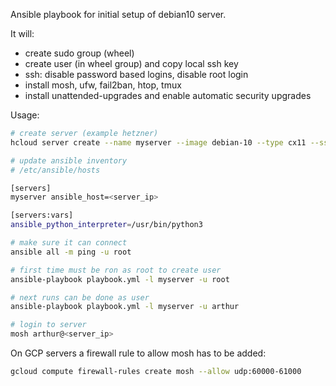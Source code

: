 Ansible playbook for initial setup of debian10 server.

It will:

- create sudo group (wheel)
- create user (in wheel group) and copy local ssh key
- ssh: disable password based logins, disable root login
- install mosh, ufw, fail2ban, htop, tmux
- install unattended-upgrades and enable automatic security upgrades

Usage:

```sh
# create server (example hetzner)
hcloud server create --name myserver --image debian-10 --type cx11 --ssh-key 123

# update ansible inventory
# /etc/ansible/hosts

[servers]
myserver ansible_host=<server_ip>

[servers:vars]
ansible_python_interpreter=/usr/bin/python3

# make sure it can connect
ansible all -m ping -u root

# first time must be ron as root to create user
ansible-playbook playbook.yml -l myserver -u root

# next runs can be done as user
ansible-playbook playbook.yml -l myserver -u arthur

# login to server
mosh arthur@<server_ip>
```

On GCP servers a firewall rule to allow mosh has to be added:

```sh
gcloud compute firewall-rules create mosh --allow udp:60000-61000
```
